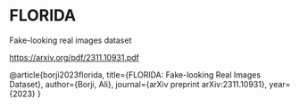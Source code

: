 # FLORIDA

Fake-looking real images dataset

https://arxiv.org/pdf/2311.10931.pdf

@article{borji2023florida,
  title={FLORIDA: Fake-looking Real Images Dataset},
  author={Borji, Ali},
  journal={arXiv preprint arXiv:2311.10931},
  year={2023}
}
